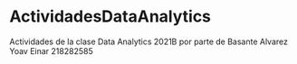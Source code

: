 # ActividadesDataAnalytics
Actividades de la clase Data Analytics 2021B por parte de Basante Alvarez Yoav Einar 218282585 
